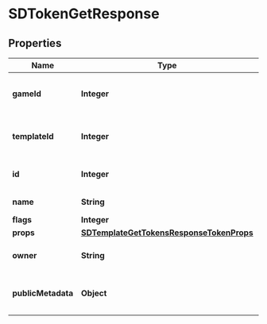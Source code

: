 # SDTokenGetResponse

## Properties
Name | Type | Description | Notes
------------ | ------------- | ------------- | -------------
**gameId** | **Integer** | Game ID Number (unsigned 32 bit integer) | 
**templateId** | **Integer** | Template ID Number (unsigned 32 bit integer) | 
**id** | **Integer** | The ID of the token created | 
**name** | **String** | The name of the template |  [optional]
**flags** | **Integer** |  | 
**props** | [**SDTemplateGetTokensResponseTokenProps**](SDTemplateGetTokensResponseTokenProps.md) |  | 
**owner** | **String** | Game Owner&#x27;s Public Key |  [optional]
**publicMetadata** | **Object** | Returned to marketplaces as token metadata |  [optional]
